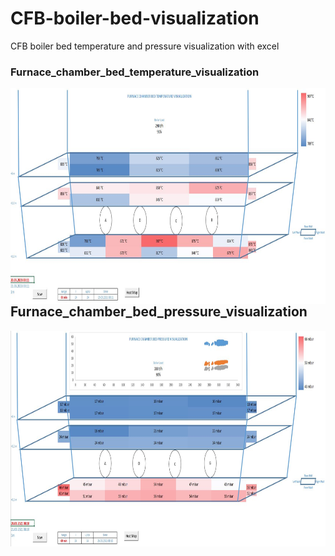# CFB-boiler-bed-visualization
CFB boiler bed temperature and pressure visualization with excel


### Furnace_chamber_bed_temperature_visualization 



<p href="url"><img src="https://github.com/agurani/CFB-boiler-bed-visualization/blob/main/Visualization/Furnace_chamber_bed_temperature_visualization.JPG" align="left" height="345" width="853" ></p> 



## Furnace_chamber_bed_pressure_visualization



<p href="url"><img src="https://github.com/agurani/CFB-boiler-bed-visualization/blob/main/Visualization/Furnace_chamber_bed_pressure_visualization.JPG" align="left" height="345" width="853" > </p> <br/>
  




